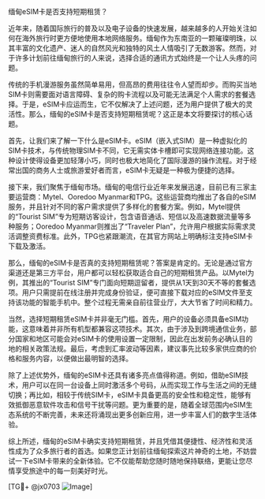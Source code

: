 缅甸eSIM卡是否支持短期租赁？

近年来，随着国际旅行的普及以及电子设备的快速发展，越来越多的人开始关注如何在海外旅行时更方便地使用本地网络服务。缅甸作为东南亚的一颗璀璨明珠，以其丰富的文化遗产、迷人的自然风光和独特的风土人情吸引了无数游客。然而，对于许多计划前往缅甸旅行的人来说，选择合适的通讯方式始终是一个让人头疼的问题。

传统的手机漫游服务虽然简单易用，但高昂的费用往往令人望而却步。而购买当地SIM卡则需要面对语言障碍、复杂的购卡流程以及可能无法满足个人需求的套餐选择。于是，eSIM卡应运而生，它不仅解决了上述问题，还为用户提供了极大的灵活性。那么，缅甸的eSIM卡是否支持短期租赁呢？这正是本文将要探讨的核心话题。

首先，让我们来了解一下什么是eSIM卡。eSIM（嵌入式SIM）是一种虚拟化的SIM卡技术，与传统物理SIM卡不同，它无需实体卡槽即可实现网络连接功能。这种设计使得设备更加轻薄小巧，同时也极大地简化了国际漫游的操作流程。对于经常出国的商务人士或旅游爱好者而言，eSIM卡无疑是一种极为便捷的选择。

接下来，我们聚焦于缅甸市场。缅甸的电信行业近年来发展迅速，目前已有三家主要运营商：Mytel、Ooredoo Myanmar和TPG。这些运营商均推出了各自的eSIM服务，并且针对不同的客户需求提供了多样化的套餐方案。例如，Mytel提供的“Tourist SIM”专为短期访客设计，包含语音通话、短信以及高速数据流量等多种服务；Ooredoo Myanmar则推出了“Traveler Plan”，允许用户根据实际需求灵活调整资费标准。此外，TPG也紧跟潮流，在其官方网站上明确标注支持eSIM卡下载及激活。

那么，缅甸的eSIM卡是否真的支持短期租赁呢？答案是肯定的。无论是通过官方渠道还是第三方平台，用户都可以轻松获取适合自己的短期租赁产品。以Mytel为例，其推出的“Tourist SIM”专门面向短期逗留者，提供从1天到30天不等的套餐选项。用户只需提前在线注册并完成身份验证，便可直接下载对应的eSIM文件至支持该功能的智能手机中。整个过程无需亲自前往营业厅，大大节省了时间和精力。

当然，选择短期租赁eSIM卡并非毫无门槛。首先，用户的设备必须具备eSIM功能，这意味着并非所有机型都兼容这项技术。其次，由于涉及到跨境通信业务，部分国家和地区可能会对eSIM卡的使用设置一定限制，因此在出发前务必确认目的地的相关政策法规。最后，考虑到汇率波动等因素，建议事先比较多家供应商的价格和服务内容，以便做出最明智的选择。

除了上述优势外，缅甸的eSIM卡还具有诸多亮点值得称道。例如，借助eSIM技术，用户可以在同一台设备上同时激活多个号码，从而实现工作与生活之间的无缝切换；再比如，相较于传统SIM卡，eSIM卡具备更高的安全性和稳定性，能够有效抵御恶意软件攻击和信号干扰等问题。更为重要的是，随着全球范围内eSIM生态系统的不断完善，未来还将涌现出更多创新应用，进一步丰富人们的数字生活体验。

综上所述，缅甸的eSIM卡确实支持短期租赁，并且凭借其便捷性、经济性和灵活性成为了众多旅行者的首选。如果您正计划前往缅甸探索这片神奇的土地，不妨尝试一下eSIM卡带来的全新体验。它不仅能帮助您随时随地保持联络，更能让您尽情享受旅途中的每一刻美好时光。

[TG💪+ @jx0703 ![Image](https://github.com/user-attachments/assets/dbca1d08-cadb-493c-b0ec-ad6f7a83f270)]